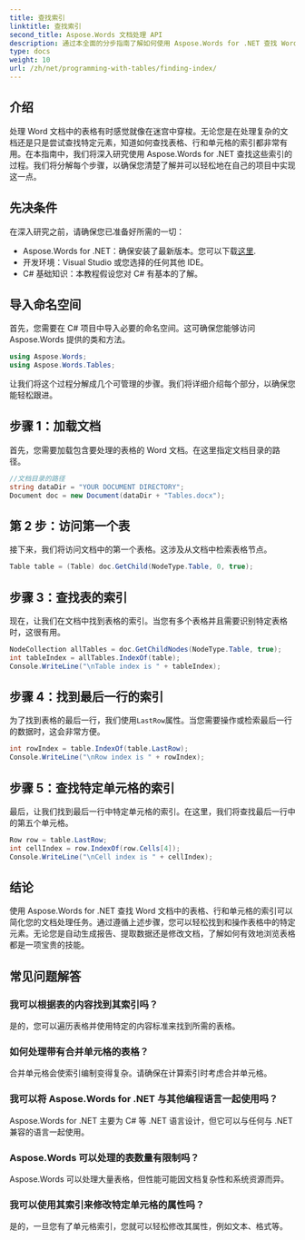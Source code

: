 ```yaml
---
title: 查找索引
linktitle: 查找索引
second_title: Aspose.Words 文档处理 API
description: 通过本全面的分步指南了解如何使用 Aspose.Words for .NET 查找 Word 文档中表格、行和单元格的索引。
type: docs
weight: 10
url: /zh/net/programming-with-tables/finding-index/
---
```

## 介绍

处理 Word 文档中的表格有时感觉就像在迷宫中穿梭。无论您是在处理复杂的文档还是只是尝试查找特定元素，知道如何查找表格、行和单元格的索引都非常有用。在本指南中，我们将深入研究使用 Aspose.Words for .NET 查找这些索引的过程。我们将分解每个步骤，以确保您清楚了解并可以轻松地在自己的项目中实现这一点。

## 先决条件

在深入研究之前，请确保您已准备好所需的一切：

- Aspose.Words for .NET：确保安装了最新版本。您可以下载[这里](https://releases.aspose.com/words/net/).
- 开发环境：Visual Studio 或您选择的任何其他 IDE。
- C# 基础知识：本教程假设您对 C# 有基本的了解。

## 导入命名空间

首先，您需要在 C# 项目中导入必要的命名空间。这可确保您能够访问 Aspose.Words 提供的类和方法。

```csharp
using Aspose.Words;
using Aspose.Words.Tables;
```

让我们将这个过程分解成几个可管理的步骤。我们将详细介绍每个部分，以确保您能轻松跟进。

## 步骤 1：加载文档

首先，您需要加载包含要处理的表格的 Word 文档。在这里指定文档目录的路径。

```csharp
//文档目录的路径
string dataDir = "YOUR DOCUMENT DIRECTORY";
Document doc = new Document(dataDir + "Tables.docx");
```

## 第 2 步：访问第一个表

接下来，我们将访问文档中的第一个表格。这涉及从文档中检索表格节点。

```csharp
Table table = (Table) doc.GetChild(NodeType.Table, 0, true);
```

## 步骤 3：查找表的索引

现在，让我们在文档中找到表格的索引。当您有多个表格并且需要识别特定表格时，这很有用。

```csharp
NodeCollection allTables = doc.GetChildNodes(NodeType.Table, true);
int tableIndex = allTables.IndexOf(table);
Console.WriteLine("\nTable index is " + tableIndex);
```

## 步骤 4：找到最后一行的索引

为了找到表格的最后一行，我们使用`LastRow`属性。当您需要操作或检索最后一行的数据时，这会非常方便。

```csharp
int rowIndex = table.IndexOf(table.LastRow);
Console.WriteLine("\nRow index is " + rowIndex);
```

## 步骤 5：查找特定单元格的索引

最后，让我们找到最后一行中特定单元格的索引。在这里，我们将查找最后一行中的第五个单元格。

```csharp
Row row = table.LastRow;
int cellIndex = row.IndexOf(row.Cells[4]);
Console.WriteLine("\nCell index is " + cellIndex);
```

## 结论

使用 Aspose.Words for .NET 查找 Word 文档中的表格、行和单元格的索引可以简化您的文档处理任务。通过遵循上述步骤，您可以轻松找到和操作表格中的特定元素。无论您是自动生成报告、提取数据还是修改文档，了解如何有效地浏览表格都是一项宝贵的技能。

## 常见问题解答

### 我可以根据表的内容找到其索引吗？
是的，您可以遍历表格并使用特定的内容标准来找到所需的表格。

### 如何处理带有合并单元格的表格？
合并单元格会使索引编制变得复杂。请确保在计算索引时考虑合并单元格。

### 我可以将 Aspose.Words for .NET 与其他编程语言一起使用吗？
Aspose.Words for .NET 主要为 C# 等 .NET 语言设计，但它可以与任何与 .NET 兼容的语言一起使用。

### Aspose.Words 可以处理的表数量有限制吗？
Aspose.Words 可以处理大量表格，但性能可能因文档复杂性和系统资源而异。

### 我可以使用其索引来修改特定单元格的属性吗？
是的，一旦您有了单元格索引，您就可以轻松修改其属性，例如文本、格式等。
